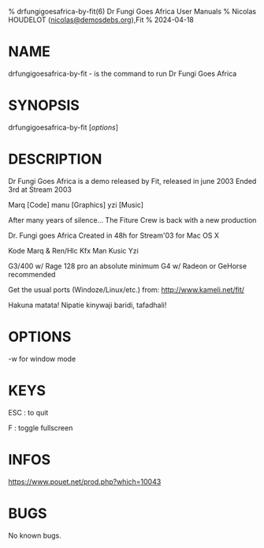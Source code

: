 % drfungigoesafrica-by-fit(6) Dr Fungi Goes Africa User Manuals
% Nicolas HOUDELOT (nicolas@demosdebs.org),Fit
% 2024-04-18

# NAME
drfungigoesafrica-by-fit - is the command to run Dr Fungi Goes Africa 

# SYNOPSIS
drfungigoesafrica-by-fit [*options*]

# DESCRIPTION
Dr Fungi Goes Africa is a demo released by Fit, released in june 2003
Ended 3rd at Stream 2003

Marq [Code]
manu [Graphics]
yzi [Music]

After many years of silence... 
The Fiture Crew is back with a new production

Dr. Fungi goes Africa
Created in 48h for Stream'03 for Mac OS X

Kode	Marq & Ren/Hlc
Kfx		Man
Kusic       Yzi

G3/400 w/ Rage 128 pro an absolute minimum
G4 w/ Radeon or GeHorse recommended

Get the usual ports (Windoze/Linux/etc.) from:
http://www.kameli.net/fit/

Hakuna matata! Nipatie kinywaji baridi, tafadhali!

# OPTIONS
-w for window mode

# KEYS
ESC
:	to quit

F
:	toggle fullscreen

# INFOS
https://www.pouet.net/prod.php?which=10043

# BUGS
No known bugs.
